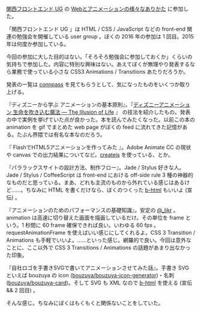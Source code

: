 [関西フロントエンド UG](http://kfug.connpass.com) の [Webとアニメーションの様々なありかた](http://kfug.connpass.com/event/25576/) に参加した。

「関西フロントエンド UG 」は HTML / CSS / JavaScript などの front-end 関連の勉強会を開催している user group 。ぼくの 2016 年の参加は 1 回目。2015 年は何度か参加している。

今回の参加に大した目的はない。「そろそろ勉強会に参加しておくか」くらいの気持ちで参加した。内容に特別な興味はない。あえてぼくが無理やり発表するなら業務で使っている小さな CSS3 Animations / Transitions あたりだろうか。

発表の一覧は [connpass](http://kfug.connpass.com/event/25576/) を見てもらうとして、気になったものをいくつか取り上げる。

『ディズニーから学ぶ アニメーションの基本原則』。『[ディズニーアニメーション 生命を吹き込む魔法 ― The Illusion of Life](http://www.amazon.co.jp/dp/4198615004) 』 の技法を紹介したもの。発表の中で実例を挙げていた点が良かった。本を読んでみたくなった。以前この本の animation を gif でまとめた web page がぼくの feed に流れてきた記憶がある。たぶん界隈では有名な本なのだろう。

『 FlashでHTML5アニメーションを作ってみた 』。Adobe Animate CC の現状や canvas での出力結果についてなど。[createjs](http://createjs.com/) を使っている、とか。

『パララックスサイトの設計方法、制作フロー』。Jade / Stylus 好きな人。Jade / Stylus / CoffeeScript は front-end における off-side rule 3 種の神器的なものだと思っている。まあ、どれも主流のものから外れている感じはあるけど……。ちなみに HTML を書くだけなら、ぼくのつくった [b-html][bouzuya/b-html] もいいよ (宣伝) 。

『アニメーションのためのパフォーマンスの基礎知識』。安定の [@_likr](https://twitter.com/_likr) 。animation は高速に切り替えた画面を描画しているだけ。その単位を frame という。1 秒間に 60 frame 確保できれば良い。いわゆる 60 fps 。requestAnimationFrame を使えばいい感じにしてくれるよ。CSS 3 Transition / Animations も手軽でいいよ。……といった感じ。網羅的で良い。今回は意外なことに、ここ以外で CSS 3 Transitions / Animations の話題があまり出なかった印象。

『自社ロゴを手書きSVGで書いてアニメーションさせてみた話』。手書き SVG といえば bouzuya の icon ([bouzuya/bouzuya-icon-generator][])・名刺 ([bouzuya/bouzuya-card][])。そして SVG も XML なので [b-html][bouzuya/b-html] を使える (宣伝 && 2 回目) 。

そんな感じ。ちなみにぼくはもくもくと関係ないことをしていた。

[bouzuya/b-html]: https://github.com/bouzuya/b-html
[bouzuya/bouzuya-card]: https://github.com/bouzuya/bouzuya-card
[bouzuya/bouzuya-icon-generator]: https://github.com/bouzuya/bouzuya-icon-generator
